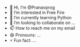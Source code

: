 - 👋 Hi, I’m @Pranavprog
- 👀 I’m interested in Free Fire
- 🌱 I’m currently learning Python
- 💞️ I’m looking to collaborate on ...
- 📫 How to reach me on my email
- 😄 Pronouns: ...
- ⚡ Fun fact: ...

<!---
Pranavprog/Pranavprog is a ✨ special ✨ repository because its `README.md` (this file) appears on your GitHub profile.
You can click the Preview link to take a look at your changes.
--->
